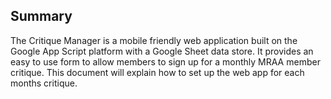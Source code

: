 ## Summary
The Critique Manager is a mobile friendly web application built on the Google App Script platform with a Google Sheet data store. It provides an easy to use form to allow members to sign up for a monthly MRAA member critique. This document will explain how to set up the web app for each months critique.
